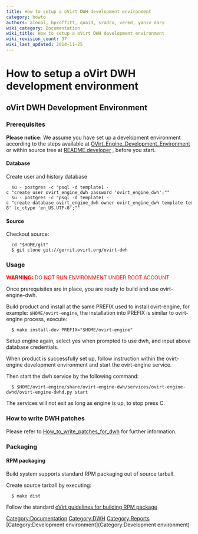 ```yaml
---
title: How to setup a oVirt DWH development environment
category: howto
authors: alonbl, bproffitt, quaid, sradco, vered, yaniv dary
wiki_category: Documentation
wiki_title: How to setup a oVirt DWH development environment
wiki_revision_count: 37
wiki_last_updated: 2014-11-25
---
```


# How to setup a oVirt DWH development environment

## oVirt DWH Development Environment

### Prerequisites

<b>Please notice:</b> We assume you have set up a development environment according to the steps available at [OVirt_Engine_Development_Environment](http://www.ovirt.org/OVirt_Engine_Development_Environment) or within source tree at [README.developer](http://gerrit.ovirt.org/gitweb?p=ovirt-engine.git;a=blob;f=README.developer;hb=HEAD) , before you start.

#### Database

Create user and history database

      su - postgres -c "psql -d template1 -c "create user ovirt_engine_dwh password 'ovirt_engine_dwh';""
      su - postgres -c "psql -d template1 -c "create database ovirt_engine_dwh owner ovirt_engine_dwh template template0 encoding 'UTF8' lc_collate 'en_US.UTF-8' lc_ctype 'en_US.UTF-8';""

#### Source

Checkout source:

      cd "$HOME/git"
      $ git clone git://gerrit.ovirt.org/ovirt-dwh

### Usage

<font color=red><b>WARNING:</b> DO NOT RUN ENVIRONMENT UNDER ROOT ACCOUNT</font>

Once prerequisites are in place, you are ready to build and use ovirt-engine-dwh.

Build product and install at the same PREFIX used to install ovirt-engine, for example: `$HOME/ovirt-engine`, the installation into PREFIX is similar to ovirt-engine process, execute:

      $ make install-dev PREFIX="$HOME/ovirt-engine"

Setup engine again, select yes when prompted to use dwh, and input above database credentials.

When product is successfully set up, follow instruction within the ovirt-engine development environment and start the ovirt-engine service.

Then start the dwh service by the following command:

      $ $HOME/ovirt-engine/share/ovirt-engine-dwh/services/ovirt-engine-dwhd/ovirt-engine-dwhd.py start

The services will not exit as long as engine is up, to stop press <Ctrl>C.

### How to write DWH patches

Please refer to [How_to_write_patches_for_dwh](http://www.ovirt.org/How_to_write_patches_for_dwh) for further information.

### Packaging

#### RPM packaging

Build system supports standard RPM packaging out of source tarball.

Create source tarball by executing:

      $ make dist

Follow the standard [oVirt guidelines for building RPM package](http://www.ovirt.org/Build_Binary_Package)

<Category:Documentation> <Category:DWH> <Category:Reports> [Category:Development environment](Category:Development environment)
